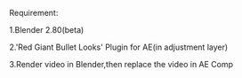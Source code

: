 Requirement:

1.Blender 2.80(beta)

2.'Red Giant Bullet Looks' Plugin for AE(in adjustment layer)

3.Render video in Blender,then replace the video in AE Comp

